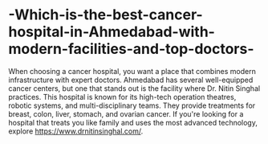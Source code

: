 # -Which-is-the-best-cancer-hospital-in-Ahmedabad-with-modern-facilities-and-top-doctors-

When choosing a cancer hospital, you want a place that combines modern infrastructure with expert doctors. Ahmedabad has several well-equipped cancer centers, but one that stands out is the facility where Dr. Nitin Singhal practices. This hospital is known for its high-tech operation theatres, robotic systems, and multi-disciplinary teams. They provide treatments for breast, colon, liver, stomach, and ovarian cancer. If you're looking for a hospital that treats you like family and uses the most advanced technology, explore https://www.drnitinsinghal.com/.
